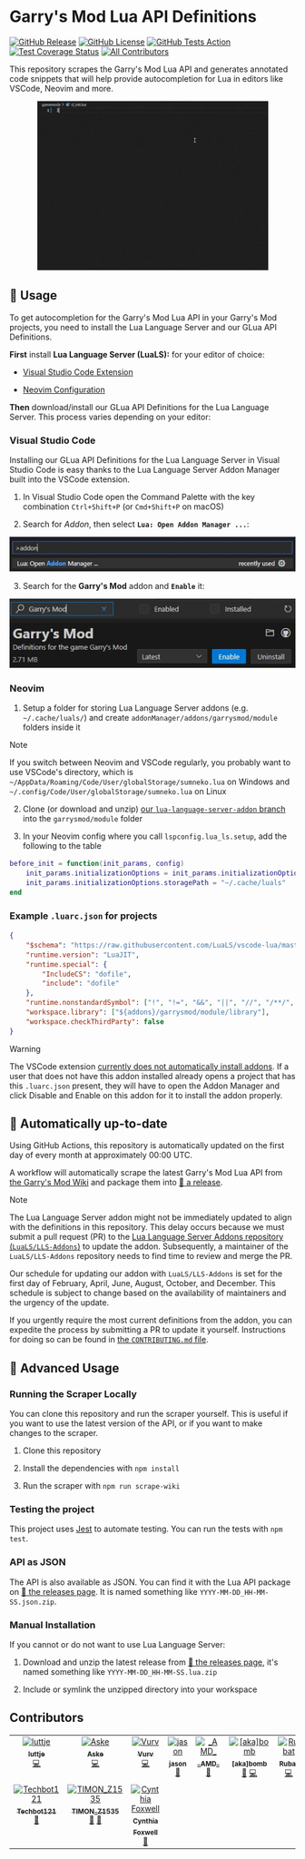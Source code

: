 # Garry's Mod Lua API Definitions

[![GitHub Release](https://img.shields.io/github/v/release/luttje/glua-api-snippets)](https://github.com/luttje/glua-api-snippets/releases)
[![GitHub License](https://img.shields.io/github/license/luttje/glua-api-snippets)](https://github.com/luttje/glua-api-snippets/blob/main/LICENSE)
[![GitHub Tests Action](https://github.com/luttje/glua-api-snippets/actions/workflows/tests.yml/badge.svg)](https://github.com/luttje/glua-api-snippets/actions/workflows/tests.yml)
[![Test Coverage Status](https://coveralls.io/repos/github/luttje/glua-api-snippets/badge.svg?branch=main)](https://coveralls.io/github/luttje/glua-api-snippets?branch=main)
[![All Contributors](https://img.shields.io/github/all-contributors/luttje/glua-api-snippets?color=ee8449&style=flat-square)](#contributors)

This repository scrapes the Garry's Mod Lua API and generates annotated code snippets that will help provide autocompletion for Lua in editors like VSCode, Neovim and more.

<div align="center">

![VSCode showing autocomplete options from the GLua API while typing code with EmmyLua](docs/demo-autocompletion.gif)

</div>

## 🔨 Usage

To get autocompletion for the Garry's Mod Lua API in your Garry's Mod projects, you need to install the Lua Language Server and our GLua API Definitions.

**First** install **Lua Language Server (LuaLS):** for your editor of choice:

  * [Visual Studio Code Extension](https://marketplace.visualstudio.com/items?itemName=sumneko.lua)
  
  * [Neovim Configuration](https://github.com/neovim/nvim-lspconfig/blob/master/doc/configs.md#lua_ls)
  
**Then** download/install our GLua API Definitions for the Lua Language Server. This process varies depending on your editor:

### Visual Studio Code

Installing our GLua API Definitions for the Lua Language Server in Visual Studio Code is easy thanks to the Lua Language Server Addon Manager built into the VSCode extension.

1. In Visual Studio Code open the Command Palette with the key combination `Ctrl+Shift+P` (or `Cmd+Shift+P` on macOS)

2. Search for *Addon*, then select **`Lua: Open Addon Manager ...`**:

<div align="center">

![VSCode editor command suggestion showing: Lua: Open Addon Manager ...](docs/lls-addon-manager-command.jpg)

</div>

3. Search for the **Garry's Mod** addon and **`Enable`** it:

<div align="center">

![Lua Language Server Addon Manager showing the Garry's Mod addon](docs/lls-addon-manager-gmod.jpg)

</div>

### Neovim

1. Setup a folder for storing Lua Language Server addons (e.g. `~/.cache/luals/`) and create `addonManager/addons/garrysmod/module` folders inside it

> [!NOTE]
>
> If you switch between Neovim and VSCode regularly, you probably want to use VSCode's directory, which is `~/AppData/Roaming/Code/User/globalStorage/sumneko.lua` on Windows and `~/.config/Code/User/globalStorage/sumneko.lua` on Linux

2. Clone (or download and unzip) [our `lua-language-server-addon` branch](https://github.com/luttje/glua-api-snippets/tree/lua-language-server-addon) into the `garrysmod/module` folder

3. In your Neovim config where you call `lspconfig.lua_ls.setup`, add the following to the table

```lua
before_init = function(init_params, config)
    init_params.initializationOptions = init_params.initializationOptions or {}
    init_params.initializationOptions.storagePath = "~/.cache/luals"
end
```

### Example `.luarc.json` for projects

```json
{
    "$schema": "https://raw.githubusercontent.com/LuaLS/vscode-lua/master/setting/schema.json",
    "runtime.version": "LuaJIT",
    "runtime.special": {
        "IncludeCS": "dofile",
        "include": "dofile"
    },
    "runtime.nonstandardSymbol": ["!", "!=", "&&", "||", "//", "/**/", "continue"],
    "workspace.library": ["${addons}/garrysmod/module/library"],
    "workspace.checkThirdParty": false
}
```

> [!WARNING]
>
> The VSCode extension [currently does not automatically install addons](https://github.com/LuaLS/vscode-lua/issues/159). If a user that does not have this addon installed already opens a project that has this `.luarc.json` present, they will have to open the Addon Manager and click Disable and Enable on this addon for it to install the addon properly.

## 📅 Automatically up-to-date

Using GitHub Actions, this repository is automatically updated on the first day of every month at approximately 00:00 UTC.

A workflow will automatically scrape the latest Garry's Mod Lua API from [the Garry's Mod Wiki](https://wiki.facepunch.com/gmod/) and package them into [🔗 a release](https://github.com/luttje/glua-api-snippets/releases).

> [!NOTE]
>
> The Lua Language Server addon might not be immediately updated to align with the definitions in this repository. This delay occurs because we must submit a pull request (PR) to the [Lua Language Server Addons repository (`LuaLS/LLS-Addons`)](https://github.com/LuaLS/LLS-Addons) to update the addon. Subsequently, a maintainer of the `LuaLS/LLS-Addons` repository needs to find time to review and merge the PR.
>
> Our schedule for updating our addon with `LuaLS/LLS-Addons` is set for the first day of February, April, June, August, October, and December.
> This schedule is subject to change based on the availability of maintainers and the urgency of the update.
>
> If you urgently require the most current definitions from the addon, you can expedite the process by submitting a PR to update it yourself. Instructions for doing so can be found in [the `CONTRIBUTING.md` file](https://github.com/luttje/glua-api-snippets/blob/main/CONTRIBUTING.md#updating-the-addon-for-lua-language-server).

## 🤖 Advanced Usage

### Running the Scraper Locally

You can clone this repository and run the scraper yourself. This is useful if you want to use the latest version of the API, or if you want to make changes to the scraper.

1. Clone this repository

2. Install the dependencies with `npm install`

3. Run the scraper with `npm run scrape-wiki`

### Testing the project

This project uses [Jest](https://jestjs.io/) to automate testing. You can run the tests with `npm test`.

### API as JSON

The API is also available as JSON. You can find it with the Lua API package on [🔗 the releases page](https://github.com/luttje/glua-api-snippets/releases). It is named something like `YYYY-MM-DD_HH-MM-SS.json.zip`.

### Manual Installation

If you cannot or do not want to use Lua Language Server:

1. Download and unzip the latest release from [🔗 the releases page](https://github.com/luttje/glua-api-snippets/releases), it's named something like `YYYY-MM-DD_HH-MM-SS.lua.zip`

2. Include or symlink the unzipped directory into your workspace

## Contributors

<!-- ALL-CONTRIBUTORS-LIST:START - Do not remove or modify this section -->
<!-- prettier-ignore-start -->
<!-- markdownlint-disable -->
<table>
  <tbody>
    <tr>
      <td align="center" valign="top" width="14.28%"><a href="https://github.com/luttje"><img src="https://avatars.githubusercontent.com/u/2738114?v=4?s=100" width="100px;" alt="luttje"/><br /><sub><b>luttje</b></sub></a><br /><a href="#code-luttje" title="Code">💻</a></td>
      <td align="center" valign="top" width="14.28%"><a href="https://github.com/aske02"><img src="https://avatars.githubusercontent.com/u/45128441?v=4?s=100" width="100px;" alt="Aske"/><br /><sub><b>Aske</b></sub></a><br /><a href="#code-aske02" title="Code">💻</a></td>
      <td align="center" valign="top" width="14.28%"><a href="https://vurv78.github.io/"><img src="https://avatars.githubusercontent.com/u/56230599?v=4?s=100" width="100px;" alt="Vurv"/><br /><sub><b>Vurv</b></sub></a><br /><a href="#code-Vurv78" title="Code">💻</a></td>
      <td align="center" valign="top" width="14.28%"><a href="https://github.com/yogwoggf"><img src="https://avatars.githubusercontent.com/u/100450992?v=4?s=100" width="100px;" alt="jason"/><br /><sub><b>jason</b></sub></a><br /><a href="#ideas-yogwoggf" title="Ideas, Planning, & Feedback">🤔</a></td>
      <td align="center" valign="top" width="14.28%"><a href="https://blog.amd-nick.me"><img src="https://avatars.githubusercontent.com/u/9200174?v=4?s=100" width="100px;" alt="_AMD_"/><br /><sub><b>_AMD_</b></sub></a><br /><a href="#bug-AMD-NICK" title="Bug reports">🐛</a></td>
      <td align="center" valign="top" width="14.28%"><a href="https://github.com/b0mbie"><img src="https://avatars.githubusercontent.com/u/69766525?v=4?s=100" width="100px;" alt="[aka]bomb"/><br /><sub><b>[aka]bomb</b></sub></a><br /><a href="#bug-b0mbie" title="Bug reports">🐛</a> <a href="#code-b0mbie" title="Code">💻</a></td>
      <td align="center" valign="top" width="14.28%"><a href="http://steamcommunity.com/id/Robotboy655"><img src="https://avatars.githubusercontent.com/u/3299036?v=4?s=100" width="100px;" alt="Rubat"/><br /><sub><b>Rubat</b></sub></a><br /><a href="#code-robotboy655" title="Code">💻</a></td>
    </tr>
    <tr>
      <td align="center" valign="top" width="14.28%"><a href="https://github.com/Techbot121"><img src="https://avatars.githubusercontent.com/u/3000604?v=4?s=100" width="100px;" alt="Techbot121"/><br /><sub><b>Techbot121</b></sub></a><br /><a href="#bug-Techbot121" title="Bug reports">🐛</a></td>
      <td align="center" valign="top" width="14.28%"><a href="https://github.com/TIMONz1535"><img src="https://avatars.githubusercontent.com/u/7351599?v=4?s=100" width="100px;" alt="TIMON_Z1535"/><br /><sub><b>TIMON_Z1535</b></sub></a><br /><a href="#ideas-TIMONz1535" title="Ideas, Planning, & Feedback">🤔</a> <a href="#bug-TIMONz1535" title="Bug reports">🐛</a></td>
      <td align="center" valign="top" width="14.28%"><a href="https://c7.pm"><img src="https://avatars.githubusercontent.com/u/1606710?v=4?s=100" width="100px;" alt="Cynthia Foxwell"/><br /><sub><b>Cynthia Foxwell</b></sub></a><br /><a href="#doc-Cynosphere" title="Documentation">📖</a></td>
    </tr>
  </tbody>
</table>

<!-- markdownlint-restore -->
<!-- prettier-ignore-end -->

<!-- ALL-CONTRIBUTORS-LIST:END -->
